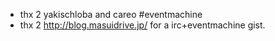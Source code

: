 - thx 2 yakischloba and careo #eventmachine
- thx 2 http://blog.masuidrive.jp/ for a irc+eventmachine gist.